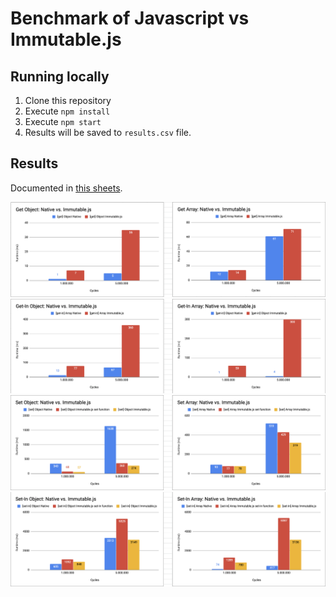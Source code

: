 # Benchmark of Javascript vs Immutable.js

## Running locally

1. Clone this repository
2. Execute `npm install`
3. Execute `npm start`
4. Results will be saved to `results.csv` file.

## Results

Documented in [this sheets](https://docs.google.com/spreadsheets/d/1wnQe7aeL46OtjlgyhhW2z_g8Vx1mLV8nMgdjvGLDZfM/edit?usp=sharing).

![Object.get results](results/get.png)
![Object.getIn results](results/getin.png)
![Object.set results](results/set.png)
![Object.setIn results](results/setin.png)
